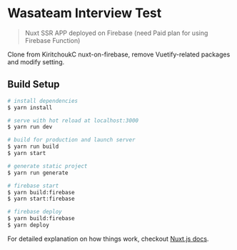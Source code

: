 # Wasateam Interview Test

> Nuxt SSR APP deployed on Firebase (need Paid plan for using Firebase Function)

Clone from KiritchoukC nuxt-on-firebase, remove Vuetify-related packages and modify setting.

## Build Setup

```bash
# install dependencies
$ yarn install

# serve with hot reload at localhost:3000
$ yarn run dev

# build for production and launch server
$ yarn run build
$ yarn start

# generate static project
$ yarn run generate

# firebase start
$ yarn build:firebase
$ yarn start:firebase

# firebase deploy
$ yarn build:firebase
$ yarn deploy
```

For detailed explanation on how things work, checkout [Nuxt.js docs](https://nuxtjs.org).
